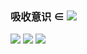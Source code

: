 ### 吸收意识 ∈ ![](http://latex.codecogs.com/gif.latex?\{E=mc^2})

<img src="http://yuml.me/diagram/scruffy/class/[精读]"> 
<img src="http://yuml.me/diagram/scruffy/class/[通读]"> 
<img src="http://yuml.me/diagram/scruffy/class/[跳读]">
